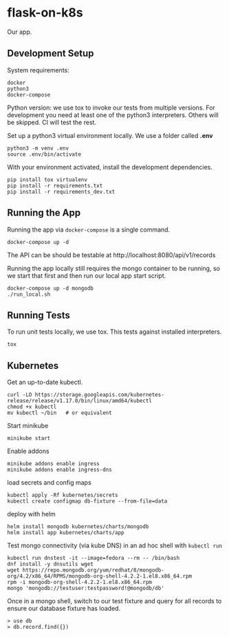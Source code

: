 # flask-on-k8s

Our app.

## Development Setup

System requirements:

```
docker
python3
docker-compose
```

Python version: we use tox to invoke our tests from multiple versions. For development you need
at least one of the python3 interpreters. Others will be skipped. CI will test the rest.

Set up a python3 virtual environment locally. We use a folder called **.env**

```
python3 -m venv .env
source .env/bin/activate
```

With your environment activated, install the development dependencies.

```
pip install tox virtualenv
pip install -r requirements.txt
pip install -r requirements_dev.txt
```

## Running the App

Running the app via `docker-compose` is a single command.

```
docker-compose up -d
```

The API can be should be testable at http://localhost:8080/api/v1/records 

Running the app locally still requires the mongo container to be running, so we
start that first and then run our local app start script.

```
docker-compose up -d mongodb
./run_local.sh
```

## Running Tests

To run unit tests locally, we use tox. This tests against installed interpreters.

```
tox
```

## Kubernetes

Get an up-to-date kubectl.

```
curl -LO https://storage.googleapis.com/kubernetes-release/release/v1.17.0/bin/linux/amd64/kubectl
chmod +x kubectl
mv kubectl ~/bin   # or equivalent
```

Start minikube

```
minikube start
```

Enable addons

```
minikube addons enable ingress
minikube addons enable ingress-dns
```

load secrets and config maps

```
kubectl apply -Rf kubernetes/secrets
kubectl create configmap db-fixture --from-file=data
```

deploy with helm

```
helm install mongodb kubernetes/charts/mongodb
helm install app kubernetes/charts/app
```

Test mongo connectivity (via kube DNS) in an ad hoc shell with `kubectl run`

```
kubectl run dnstest -it --image=fedora --rm -- /bin/bash
dnf install -y dnsutils wget
wget https://repo.mongodb.org/yum/redhat/8/mongodb-org/4.2/x86_64/RPMS/mongodb-org-shell-4.2.2-1.el8.x86_64.rpm
rpm -i mongodb-org-shell-4.2.2-1.el8.x86_64.rpm 
mongo 'mongodb://testuser:testpassword!@mongodb/db'
```

Once in a mongo shell, switch to our test fixture and query for all records to
ensure our database fixture has loaded.

```
> use db
> db.record.find({})
```

